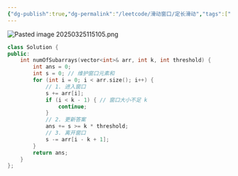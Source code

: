 ```yaml
---
{"dg-publish":true,"dg-permalink":"/leetcode/滑动窗口/定长滑动","tags":["滑动窗口"],"permalink":"/leetcode/滑动窗口/定长滑动/","dgPassFrontmatter":true}
---
```




![Pasted image 20250325115105.png](/img/user/%E9%99%84%E4%BB%B6/Pasted%20image%2020250325115105.png)

```cpp
class Solution {
public:
    int numOfSubarrays(vector<int>& arr, int k, int threshold) {
        int ans = 0;
        int s = 0; // 维护窗口元素和
        for (int i = 0; i < arr.size(); i++) {
            // 1. 进入窗口
            s += arr[i];
            if (i < k - 1) { // 窗口大小不足 k
                continue;
            }
            // 2. 更新答案
            ans += s >= k * threshold;
            // 3. 离开窗口
            s -= arr[i - k + 1];
        }
        return ans;
    }
};
```
